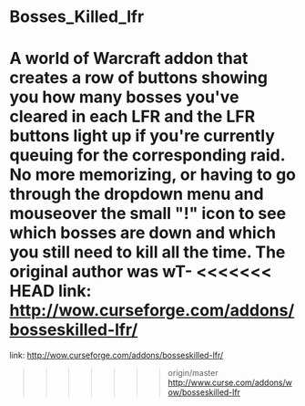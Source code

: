 # Bosses_Killed_lfr
A world of Warcraft addon that creates a row of buttons showing you how many bosses you've cleared in each LFR and the LFR buttons light up if you're currently queuing for the corresponding raid.  No more memorizing, or having to go through the dropdown menu and mouseover the small "!" icon to see which bosses are down and which you still need to kill all the time.  The original author was wT-
<<<<<<< HEAD
link: 
http://wow.curseforge.com/addons/bosseskilled-lfr/
=======
link: http://wow.curseforge.com/addons/bosseskilled-lfr/
>>>>>>> origin/master
http://www.curse.com/addons/wow/bosseskilled-lfr
